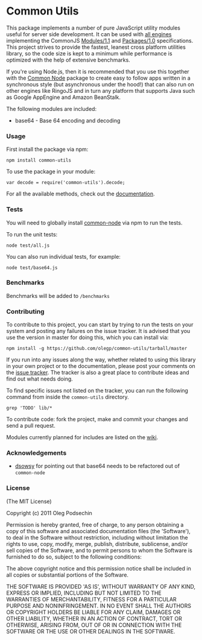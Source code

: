 # Common Utils

This package implements a number of pure JavaScript utility modules useful for server side development. It can be used with [all engines](http://wiki.commonjs.org/wiki/Implementations) implementing the  CommonJS [Modules/1.1](http://wiki.commonjs.org/wiki/Modules/1.1) and [Packages/1.0](http://wiki.commonjs.org/wiki/Packages/1.0) specifications. This project strives to provide the fastest, leanest cross platform utilities library, so the code size is kept to a minimum while performance is optimized with the help of extensive benchmarks.

If you're using Node.js, then it is recommended that you use this together with the [Common Node](http://olegp.github.com/common-node/) package to create easy to follow apps written in a synchronous style (but asynchronous under the hood!) that can also run on other engines like RingoJS and in turn any platform that supports Java such as Google AppEngine and Amazon BeanStalk. 

The following modules are included:

* base64 - Base 64 encoding and decoding

### Usage

First install the package via npm:

    npm install common-utils
    
To use the package in your module:

    var decode = require('common-utils').decode;
    
For all the available methods, check out the [documentation](http://oleg.github.com/common-utils/doc/).


### Tests

You will need to globally install [common-node](http://oleg.github.com/common-node/) via npm to run the tests.

To run the unit tests:

    node test/all.js

You can also run individual tests, for example:

 	node test/base64.js
     
### Benchmarks

Benchmarks will be added to `/benchmarks`

### Contributing

To contribute to this project, you can start by trying to run the tests on your system and posting any failures on the issue tracker. It is advised that you use the version in master for doing this, which you can install via:

    npm install -g https://github.com/olegp/common-utils/tarball/master

If you run into any issues along the way, whether related to using this library
in your own project or to the documentation, please post your comments on the [issue tracker](https://github.com/olegp/common-utils/issues/). The tracker is also a great place to contribute ideas and find out what needs doing.

To find specific issues not listed on the tracker, you can run the following command from inside the `common-utils` directory.

    grep 'TODO' lib/*  

To contribute code: fork the project, make and commit your changes and send a pull request.

Modules currently planned for includes are listed on the [wiki](http://github.com/olegp/common-utils/wiki/).

### Acknowledgements

  * [dsowsy](https://github.com/dsowsy) for pointing out that base64 needs to be refactored out of `common-node`
    
### License 

(The MIT License)

Copyright (c) 2011 Oleg Podsechin

Permission is hereby granted, free of charge, to any person obtaining
a copy of this software and associated documentation files (the
'Software'), to deal in the Software without restriction, including
without limitation the rights to use, copy, modify, merge, publish,
distribute, sublicense, and/or sell copies of the Software, and to
permit persons to whom the Software is furnished to do so, subject to
the following conditions:

The above copyright notice and this permission notice shall be
included in all copies or substantial portions of the Software.

THE SOFTWARE IS PROVIDED 'AS IS', WITHOUT WARRANTY OF ANY KIND,
EXPRESS OR IMPLIED, INCLUDING BUT NOT LIMITED TO THE WARRANTIES OF
MERCHANTABILITY, FITNESS FOR A PARTICULAR PURPOSE AND NONINFRINGEMENT.
IN NO EVENT SHALL THE AUTHORS OR COPYRIGHT HOLDERS BE LIABLE FOR ANY
CLAIM, DAMAGES OR OTHER LIABILITY, WHETHER IN AN ACTION OF CONTRACT,
TORT OR OTHERWISE, ARISING FROM, OUT OF OR IN CONNECTION WITH THE
SOFTWARE OR THE USE OR OTHER DEALINGS IN THE SOFTWARE.
